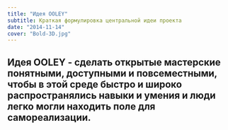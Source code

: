 ```yaml
---
title: "Идея OOLEY"
subtitle: Краткая формулировка центральной идеи проекта
date: "2014-11-14"
cover: "Bold-3D.jpg"
---
```


## Идея **OOLEY** - сделать открытые мастерские понятными, доступными и повсеместными, чтобы в этой среде быстро и широко распространялись навыки и умения и люди легко могли находить поле для самореализации.
